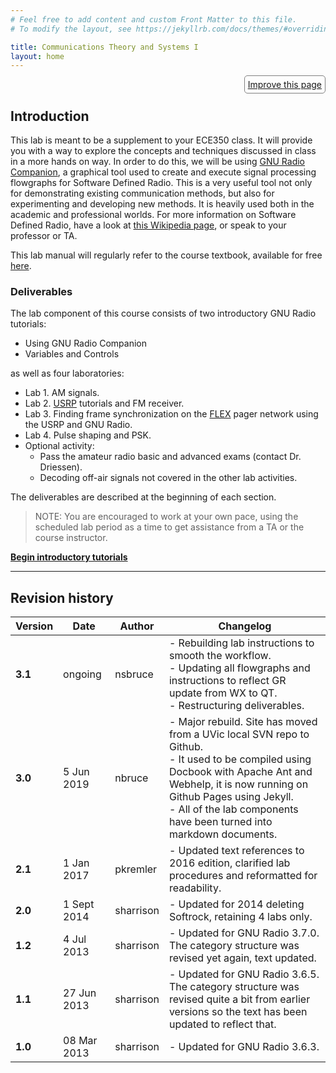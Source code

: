 ```yaml
---
# Feel free to add content and custom Front Matter to this file.
# To modify the layout, see https://jekyllrb.com/docs/themes/#overriding-theme-defaults

title: Communications Theory and Systems I
layout: home
---
```

<div align="right">
<a style="border:1px solid grey; border-radius:5px; padding:5px" href="{{site.github.repository_url}}/edit/master/{{page.path}}">Improve this page</a>
</div>

## Introduction

This lab is meant to be a supplement to your ECE350 class. It will provide you with a way to explore the concepts and techniques discussed in class in a more hands on way. In order to do this, we will be using [GNU Radio Companion](https://wiki.gnuradio.org/index.php/GNURadioCompanion), a graphical tool used to create and execute signal processing flowgraphs for Software Defined Radio. This is a very useful tool not only for demonstrating existing communication methods, but also for experimenting and developing new methods. It is heavily used both in the academic and professional worlds. For more information on Software Defined Radio, have a look at [this Wikipedia page](https://en.wikipedia.org/wiki/Software-defined_radio), or speak to your professor or TA.

This lab manual will regularly refer to the course textbook, available for free [here](./_docs/pdriessen_textbook.pdf).

### Deliverables

The lab component of this course consists of two introductory GNU Radio tutorials:

- Using GNU Radio Companion
- Variables and Controls

as well as four laboratories:

- Lab 1. AM signals.
- Lab 2. [USRP](http://en.wikipedia.org/wiki/Universal_Software_Radio_Peripheral) tutorials and FM receiver.
- Lab 3. Finding frame synchronization on the [FLEX](<http://en.wikipedia.org/wiki/FLEX_(protocol)>) pager network using the USRP and GNU Radio.
- Lab 4. Pulse shaping and PSK.
- Optional activity:
  - Pass the amateur radio basic and advanced exams (contact Dr. Driessen).
  - Decoding off-air signals not covered in the other lab activities.

The deliverables are described at the beginning of each section.

> NOTE: You are encouraged to work at your own pace, using the scheduled lab period as a time to get assistance from a TA or the course instructor.

[**Begin introductory tutorials**](_intro/introduction.md)

---

## Revision history

Version | Date | Author | Changelog
------- | ---- | ------ | ---------
**3.1** | ongoing | nsbruce | - Rebuilding lab instructions to smooth the workflow.<br> - Updating all flowgraphs and instructions to reflect GR update from WX to QT.<br> - Restructuring deliverables.
**3.0** | 5 Jun 2019 | nbruce | - Major rebuild. Site has moved from a UVic local SVN repo to Github.<br> - It used to be compiled using Docbook with Apache Ant and Webhelp, it is now running on Github Pages using Jekyll.<br> - All of the lab components have been turned into markdown documents.
**2.1** | 1 Jan 2017 | pkremler | - Updated text references to 2016 edition, clarified lab procedures and reformatted for readability.
**2.0** | 1 Sept 2014 | sharrison |- Updated for 2014 deleting Softrock, retaining 4 labs only.
**1.2** | 4 Jul 2013 | sharrison | - Updated for GNU Radio 3.7.0. The category structure was revised yet again, text updated.
**1.1** | 27 Jun 2013 | sharrison | - Updated for GNU Radio 3.6.5. The category structure was revised quite a bit from earlier versions so the text has been updated to reflect that.
**1.0** | 08 Mar 2013 | sharrison | - Updated for GNU Radio 3.6.3.
